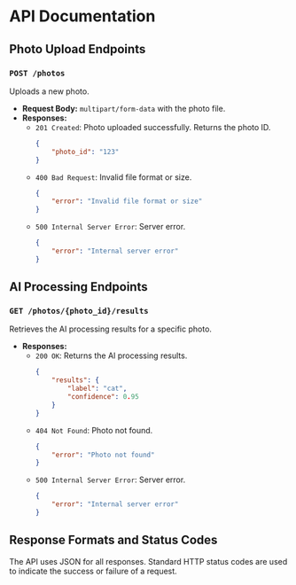 # API Documentation

## Photo Upload Endpoints

### `POST /photos`

Uploads a new photo.

*   **Request Body:** `multipart/form-data` with the photo file.
*   **Responses:**
    *   `201 Created`: Photo uploaded successfully. Returns the photo ID.
        ```json
        {
            "photo_id": "123"
        }
        ```
    *   `400 Bad Request`: Invalid file format or size.
        ```json
        {
            "error": "Invalid file format or size"
        }
        ```
    *   `500 Internal Server Error`: Server error.
        ```json
        {
            "error": "Internal server error"
        }
        ```

## AI Processing Endpoints

### `GET /photos/{photo_id}/results`

Retrieves the AI processing results for a specific photo.

*   **Responses:**
    *   `200 OK`: Returns the AI processing results.
        ```json
        {
            "results": {
                "label": "cat",
                "confidence": 0.95
            }
        }
        ```
    *   `404 Not Found`: Photo not found.
        ```json
        {
            "error": "Photo not found"
        }
        ```
    *   `500 Internal Server Error`: Server error.
        ```json
        {
            "error": "Internal server error"
        }
        ```

## Response Formats and Status Codes

The API uses JSON for all responses. Standard HTTP status codes are used to indicate the success or failure of a request.